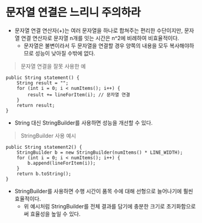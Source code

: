 # 문자열 연결은 느리니 주의하라

* 문자열 연결 연산자(+)는 여러 문자열을 하나로 합쳐주는 편리한 수단이지만, 문자열 연결 연산자로 문자열 n개를 잇는 시간은 n^2에 비례하여 비효율적이다.
  * 문자열은 불변이라서 두 문자열을 연결할 경우 양쪽의 내용을 모두 복사해야하므로 성능이 낮아질 수밖에 없다.
  
> 문자열 연결을 잘못 사용한 예
```
public String statement() {
    String result = "";
    for (int i = 0; i < numItems(); i++) {
        result += lineForItem(i); // 문자열 연결
    }
    return result;
}
```

* String 대신 StringBuilder를 사용하면 성능을 개선할 수 있다.

> StringBuilder 사용 예시
```
public String statement2() {
    StringBuilder b = new StringBuilder(numItems() * LINE_WIDTH);
    for (int i = 0; i < numItems(); i++) {
        b.append(lineForItem(i));
    }
    return b.toString();
}
```

* StringBuilder를 사용하면 수행 시간이 품목 수에 대해 선형으로 늘어나기에 훨씬 효율적이다.
  * 위 예시처럼 StringBuilder를 전체 결과를 담기에 충분한 크기로 초기화함으로써 효율성을 높일 수 있다.